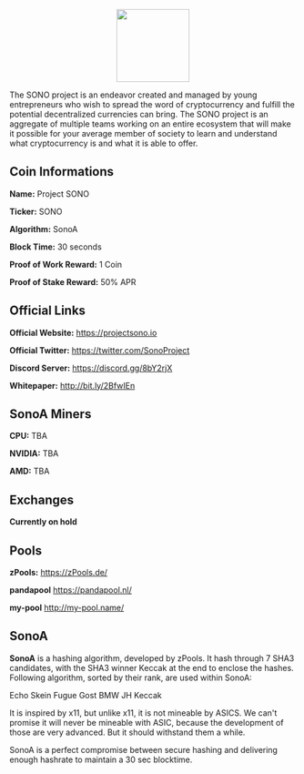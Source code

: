 <p align="center">
  <img width="128" height="128" src="https://github.com/altcommunitycoin/SONO/blob/master/src/qt/res/images/about.png">
</p>


The SONO project is an endeavor created and managed by young entrepreneurs who wish to spread the word of cryptocurrency and fulfill the potential decentralized currencies can bring.
The SONO project is an aggregate of multiple teams working on an entire ecosystem that will make it possible for your average member of society to learn and understand what cryptocurrency is and what it is able to offer.



## Coin Informations

**Name:** Project SONO 

**Ticker:** SONO 

**Algorithm:** SonoA 

**Block Time:** 30 seconds 

**Proof of Work Reward:** 1 Coin 

**Proof of Stake Reward:** 50% APR 



## Official Links

**Official Website:** https://projectsono.io

**Official Twitter:** https://twitter.com/SonoProject

**Discord Server:** https://discord.gg/8bY2rjX

**Whitepaper:** http://bit.ly/2BfwIEn



## SonoA Miners
**CPU:** TBA

**NVIDIA:** TBA

**AMD:** TBA



## Exchanges

**Currently on hold** 



## Pools 

**zPools:** https://zPools.de/

**pandapool** https://pandapool.nl/

**my-pool** http://my-pool.name/



## SonoA

**SonoA** is a hashing algorithm, developed by zPools. It hash through 7 SHA3 candidates, with the SHA3 winner Keccak at the end to enclose the hashes. Following algorithm, sorted by their rank, are used within SonoA:

Echo
Skein
Fugue
Gost 
BMW 
JH
Keccak 

It is inspired by x11, but unlike x11, it is not mineable by ASICS. 
We can't promise it will never be mineable with ASIC, because the development of those are very advanced. But it should withstand them a while. 

SonoA is a perfect compromise between secure hashing and delivering enough hashrate to maintain a 30 sec blocktime. 
